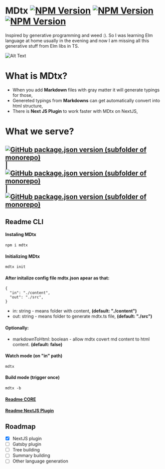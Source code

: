 # MDtx [![NPM Version](https://img.shields.io/npm/v/mdtx.svg?style=flat)](https://www.npmjs.com/package/mdtx) [![NPM Version](https://img.shields.io/github/checks-status/aexol-studio/mdtx/main)](https://www.npmjs.com/package/mdtx) [![NPM Version](https://img.shields.io/github/last-commit/aexol-studio/mdtx)](https://github.com/aexol-studio/mdtx)

Inspired by generative programming and weed :). So I was learning Elm language at home usually in the evening and now I am missing all this generative stuff from Elm libs in TS.

![Alt Text](sandbox/mdtx-nextjs-example/public/PresentationOfMDtx.gif)

# What is MDtx?

- When you add **Markdown** files with gray matter it will generate typings for those,
- Genereted typings from **Markdowns** can get automatically convert into html structure,
- There is **Next JS Plugin** to work faster with MDtx on NextJS,

# What we serve?

## [![GitHub package.json version (subfolder of monorepo)](https://img.shields.io/github/package-json/v/aexol-studio/mdtx?color=yellow&filename=%2Fpackages%2Fmdtx-cli%2Fpackage.json&label=CLI&style=for-the-badge)](https://github.com/aexol-studio/mdtx) | [![GitHub package.json version (subfolder of monorepo)](https://img.shields.io/github/package-json/v/aexol-studio/mdtx?color=green&filename=%2Fpackages%2Fmdtx-core%2Fpackage.json&label=CORE&style=for-the-badge)](https://github.com/aexol-studio/mdtx/tree/main/packages/mdtx-core) | [![GitHub package.json version (subfolder of monorepo)](https://img.shields.io/github/package-json/v/aexol-studio/mdtx?color=white&filename=%2Fpackages%2Fmdtx-plugin-nextjs%2Fpackage.json&label=NextJS-plugin&style=for-the-badge)](https://github.com/aexol-studio/mdtx/tree/main/packages/mdtx-plugin-nextjs)

## Readme CLI

#### Instaling MDtx

```
npm i mdtx
```

#### Initializing MDtx

```
mdtx init
```

#### After initalize config file mdtx.json apear as that:

```
{
  "in": "./content",
  "out": "./src",
}
```

- in: string - means folder with content, **(default: "./content")**
- out: string - means folder to generate mdtx.ts file, **(default: "./src")**

#### Optionally:

- markdownToHtml: boolean - allow mdtx covert md content to html content. **(default: false)**

#### Watch mode (on "in" path)

```
mdtx
```

#### Build mode (trigger once)

```
mdtx -b
```

#### [Readme CORE](https://github.com/aexol-studio/mdtx/tree/main/sandbox/mdtx-example/Readme.md)

#### [Readme NextJS Plugin](https://github.com/aexol-studio/mdtx/tree/main/sandbox/mdtx-nextjs-example/Readme.md)

## Roadmap

- [x] NextJS plugin
- [ ] Gatsby plugin
- [ ] Tree building
- [ ] Summary building
- [ ] Other language generation